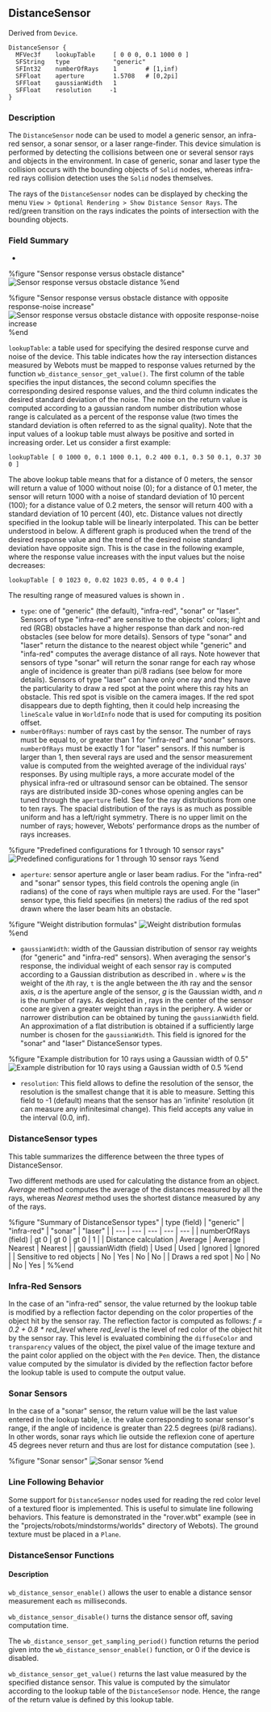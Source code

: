 ## DistanceSensor

Derived from `Device`.


```
DistanceSensor {
  MFVec3f    lookupTable     [ 0 0 0, 0.1 1000 0 ]
  SFString   type            "generic"
  SFInt32    numberOfRays    1        # [1,inf)
  SFFloat    aperture        1.5708   # [0,2pi]
  SFFloat    gaussianWidth   1
  SFFloat    resolution     -1
}
```

### Description

The `DistanceSensor` node can be used to model a generic sensor, an infra-red
sensor, a sonar sensor, or a laser range-finder. This device simulation is
performed by detecting the collisions between one or several sensor rays and
objects in the environment. In case of generic, sonar and laser type the
collision occurs with the bounding objects of `Solid` nodes, whereas infra-red
rays collision detection uses the `Solid` nodes themselves.

The rays of the `DistanceSensor` nodes can be displayed by checking the menu
`View > Optional Rendering > Show Distance Sensor Rays`. The red/green
transition on the rays indicates the points of intersection with the bounding
objects.

### Field Summary

- 

%figure "Sensor response versus obstacle distance"
![Sensor response versus obstacle distance](pdf/infrared.pdf.png)
%end




%figure "Sensor response versus obstacle distance with opposite response-noise increase"
![Sensor response versus obstacle distance with opposite response-noise increase](pdf/khepera_sonar_lut.pdf.png)
%end


`lookupTable`: a table used for specifying the desired response curve and noise
of the device. This table indicates how the ray intersection distances measured
by Webots must be mapped to response values returned by the function
`wb_distance_sensor_get_value()`. The first column of the table specifies the
input distances, the second column specifies the corresponding desired response
values, and the third column indicates the desired standard deviation of the
noise. The noise on the return value is computed according to a gaussian random
number distribution whose range is calculated as a percent of the response value
(two times the standard deviation is often referred to as the signal quality).
Note that the input values of a lookup table must always be positive and sorted
in increasing order. Let us consider a first example:

```
lookupTable [ 0 1000 0, 0.1 1000 0.1, 0.2 400 0.1, 0.3 50 0.1, 0.37 30 0 ]
```

The above lookup table means that for a distance of 0 meters, the sensor will
return a value of 1000 without noise (0); for a distance of 0.1 meter, the
sensor will return 1000 with a noise of standard deviation of 10 percent (100);
for a distance value of 0.2 meters, the sensor will return 400 with a standard
deviation of 10 percent (40), etc. Distance values not directly specified in the
lookup table will be linearly interpolated. This can be better understood in
below. A different graph is produced when the trend of the desired response
value and the trend of the desired noise standard deviation have opposite sign.
This is the case in the following example, where the response value increases
with the input values but the noise decreases:

```
lookupTable [ 0 1023 0, 0.02 1023 0.05, 4 0 0.4 ]
```

The resulting range of measured values is shown in .
- `type`: one of "generic" (the default), "infra-red", "sonar" or "laser". Sensors
of type "infra-red" are sensitive to the objects' colors; light and red (RGB)
obstacles have a higher response than dark and non-red obstacles (see below for
more details). Sensors of type "sonar" and "laser" return the distance to the
nearest object while "generic" and "infa-red" computes the average distance of
all rays. Note however that sensors of type "sonar" will return the sonar range
for each ray whose angle of incidence is greater than pi/8 radians (see below
for more details). Sensors of type "laser" can have only one ray and they have
the particularity to draw a red spot at the point where this ray hits an
obstacle. This red spot is visible on the camera images. If the red spot
disappears due to depth fighting, then it could help increasing the `lineScale`
value in `WorldInfo` node that is used for computing its position offset.
- `numberOfRays`: number of rays cast by the sensor. The number of rays must be
equal to, or greater than 1 for "infra-red" and "sonar" sensors. `numberOfRays`
must be exactly 1 for "laser" sensors. If this number is larger than 1, then
several rays are used and the sensor measurement value is computed from the
weighted average of the individual rays' responses. By using multiple rays, a
more accurate model of the physical infra-red or ultrasound sensor can be
obtained. The sensor rays are distributed inside 3D-cones whose opening angles
can be tuned through the `aperture` field. See  for the ray distributions from
one to ten rays. The spacial distribution of the rays is as much as possible
uniform and has a left/right symmetry. There is no upper limit on the number of
rays; however, Webots' performance drops as the number of rays increases.


%figure "Predefined configurations for 1 through 10 sensor rays"
![Predefined configurations for 1 through 10 sensor rays](pdf/ray_orbits.pdf.png)
%end


- `aperture`: sensor aperture angle or laser beam radius. For the "infra-red" and
"sonar" sensor types, this field controls the opening angle (in radians) of the
cone of rays when multiple rays are used. For the "laser" sensor type, this
field specifies (in meters) the radius of the red spot drawn where the laser
beam hits an obstacle.


%figure "Weight distribution formulas"
![Weight distribution formulas](pdf/weight_formula.pdf.png)
%end


- `gaussianWidth`: width of the Gaussian distribution of sensor ray weights (for
"generic" and "infra-red" sensors). When averaging the sensor's response, the
individual weight of each sensor ray is computed according to a Gaussian
distribution as described in . where `w` is the weight of the *i*th ray, `t` is
the angle between the *i*th ray and the sensor axis, *a* is the aperture angle
of the sensor, *g* is the Gaussian width, and *n* is the number of rays. As
depicted in  , rays in the center of the sensor cone are given a greater weight
than rays in the periphery. A wider or narrower distribution can be obtained by
tuning the `gaussianWidth` field. An approximation of a flat distribution is
obtained if a sufficiently large number is chosen for the `gaussianWidth`. This
field is ignored for the "sonar" and "laser" DistanceSensor types.


%figure "Example distribution for 10 rays using a Gaussian width of 0.5"
![Example distribution for 10 rays using a Gaussian width of 0.5](pdf/weight_distribution.pdf.png)
%end


- `resolution`: This field allows to define the resolution of the sensor, the
resolution is the smallest change that it is able to measure. Setting this field
to -1 (default) means that the sensor has an 'infinite' resolution (it can
measure any infinitesimal change). This field accepts any value in the interval
(0.0, inf).

### DistanceSensor types

This table summarizes the difference between the three types of DistanceSensor.

Two different methods are used for calculating the distance from an object.
*Average* method computes the average of the distances measured by all the rays,
whereas *Nearest* method uses the shortest distance measured by any of the rays.

%figure "Summary of DistanceSensor types"
| type (field) | "generic" | "infra-red" | "sonar" | "laser" |
| --- | --- | --- | --- | --- |
| numberOfRays (field) | gt 0 | gt 0 | gt 0 | 1 |
| Distance calculation | Average | Average | Nearest | Nearest |
| gaussianWidth (field) | Used | Used | Ignored | Ignored |
| Sensitive to red objects | No | Yes | No | No |
| Draws a red spot | No | No | No | Yes |
%%end

### Infra-Red Sensors

In the case of an "infra-red" sensor, the value returned by the lookup table is
modified by a reflection factor depending on the color properties of the object
hit by the sensor ray. The reflection factor is computed as follows: *f = 0.2 +
0.8 * red\_level* where *red\_level* is the level of red color of the object hit
by the sensor ray. This level is evaluated combining the `diffuseColor` and
`transparency` values of the object, the pixel value of the image texture and
the paint color applied on the object with the `Pen` device. Then, the distance
value computed by the simulator is divided by the reflection factor before the
lookup table is used to compute the output value.

### Sonar Sensors

In the case of a "sonar" sensor, the return value will be the last value entered
in the lookup table, i.e. the value corresponding to sonar sensor's range, if
the angle of incidence is greater than 22.5 degrees (pi/8 radians). In other
words, sonar rays which lie outside the reflexion cone of aperture 45 degrees
never return and thus are lost for distance computation (see ).


%figure "Sonar sensor"
![Sonar sensor](pdf/sonar_reflection.pdf.png)
%end

### Line Following Behavior

Some support for `DistanceSensor` nodes used for reading the red color level of
a textured floor is implemented. This is useful to simulate line following
behaviors. This feature is demonstrated in the "rover.wbt" example (see in the
"projects/robots/mindstorms/worlds" directory of Webots). The ground texture
must be placed in a `Plane`.

### DistanceSensor Functions

#### Description

`wb_distance_sensor_enable()` allows the user to enable a distance sensor
measurement each `ms` milliseconds.

`wb_distance_sensor_disable()` turns the distance sensor off, saving computation
time.

The `wb_distance_sensor_get_sampling_period()` function returns the period given
into the `wb_distance_sensor_enable()` function, or 0 if the device is disabled.

`wb_distance_sensor_get_value()` returns the last value measured by the
specified distance sensor. This value is computed by the simulator according to
the lookup table of the `DistanceSensor` node. Hence, the range of the return
value is defined by this lookup table.

